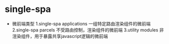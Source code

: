 # single-spa
+ 微前端类型
1.single-spa applications
一组特定路由渲染组件的微前端
2.single-spa parcels
不受路由控制，渲染组件的微前端
3.utility modules
 非渲染组件，用于暴露共享javascript逻辑的微前端
 